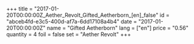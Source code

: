 +++
title = "2017-01-20T00:00:00Z_Aether_Revolt_Gifted_Aetherborn_[en]_false"
id = "abceb4fd-e3c5-400d-af7a-6dd17108a4b4"
date = "2017-01-20T00:00:00Z"
name = "Gifted Aetherborn"
lang = ["en"]
price = "0.56"
quantity = 4
foil = false
set = "Aether Revolt"
+++
